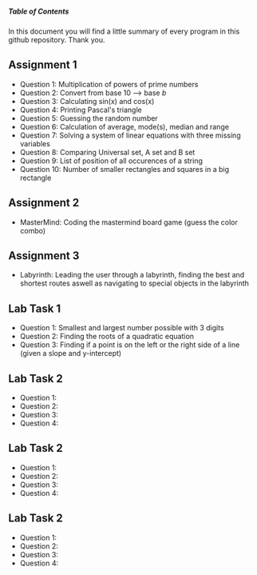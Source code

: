 ##### **Table of Contents**
In this document you will find a little summary of every program in this github repository. Thank you.
<a name="headers"/>

## Assignment 1
* Question 1: Multiplication of powers of prime numbers
* Question 2: Convert from base 10 --> base _b_
* Question 3: Calculating sin(x) and cos(x)
* Question 4: Printing Pascal's triangle
* Question 5: Guessing the random number
* Question 6: Calculation of average, mode(s), median and range
* Question 7: Solving a system of linear equations with three missing variables
* Question 8: Comparing Universal set, A set and B set
* Question 9: List of position of all occurences of a string
* Question 10: Number of smaller rectangles and squares in a big rectangle
## Assignment 2
* MasterMind: Coding the mastermind board game (guess the color combo)
## Assignment 3
* Labyrinth: Leading the user through a labyrinth, finding the best and shortest routes aswell as navigating to special objects in the labyrinth

## Lab Task 1
* Question 1: Smallest and largest number possible with 3 digits
* Question 2: Finding the roots of a quadratic equation
* Question 3: Finding if a point is on the left or the right side of a line (given a slope and y-intercept)
## Lab Task 2
* Question 1: 
* Question 2:
* Question 3:
* Question 4:
## Lab Task 2
* Question 1: 
* Question 2:
* Question 3:
* Question 4:
## Lab Task 2
* Question 1: 
* Question 2:
* Question 3:
* Question 4:

